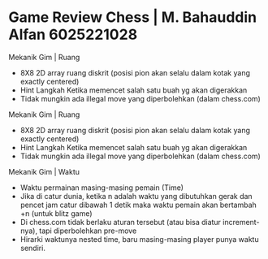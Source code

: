 # Game Review Chess | M. Bahauddin Alfan 6025221028

Mekanik Gim | Ruang
- 8X8 2D array ruang diskrit (posisi pion akan selalu dalam kotak yang exactly centered)
- Hint Langkah Ketika memencet salah satu buah yg akan digerakkan
- Tidak mungkin ada illegal move yang diperbolehkan (dalam chess.com)

Mekanik Gim | Ruang
- 8X8 2D array ruang diskrit (posisi pion akan selalu dalam kotak yang exactly centered)
- Hint Langkah Ketika memencet salah satu buah yg akan digerakkan
- Tidak mungkin ada illegal move yang diperbolehkan (dalam chess.com)

Mekanik Gim | Waktu
- Waktu permainan masing-masing pemain (Time)
- Jika di catur dunia, ketika n adalah waktu yang dibutuhkan gerak dan pencet jam catur dibawah 1 detik maka waktu pemain akan bertambah +n (untuk blitz game)
- Di chess.com tidak berlaku aturan tersebut (atau bisa diatur increment-nya), tapi diperbolehkan pre-move
- Hirarki waktunya nested time, baru masing-masing player punya waktu sendiri.
